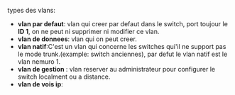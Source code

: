 types des vlans:
- **vlan par defaut**: vlan qui creer par defaut dans le switch, port toujour le **ID 1**, on ne peut ni supprimer ni modifier ce vlan.
- **vlan de donnees**: vlan qui on peut creer.
- **vlan natif**:C'est un vlan qui concerne les switches qui'il ne support pas le mode trunk.(example: switch anciennes), par defut le vlan natif est le vlan nemuro 1. 
- **vlan de gestion** : vlan reserver au administrateur pour configurer le switch localment ou a distance.
- **vlan de vois ip**: